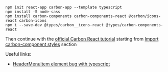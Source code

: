 ```
npm init react-app carbon-app --template typescript
npm install -S node-sass
npm install carbon-components carbon-components-react @carbon/icons-react carbon-icons
npm i --save-dev @types/carbon__icons-react @types/carbon-components-react
```
Then continue with the [official Carbon React tutorial](https://www.carbondesignsystem.com/developing/react-tutorial/overview/) starting from [Import carbon-component styles](https://www.carbondesignsystem.com/developing/react-tutorial/step-1#import-carbon-component-styles) section

Useful links:
- [HeaderMenuItem element bug with typescript](https://github.com/carbon-design-system/carbon/issues/5671)